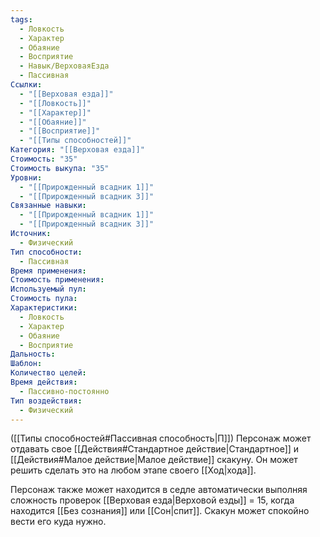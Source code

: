 ```yaml
---
tags:
  - Ловкость
  - Характер
  - Обаяние
  - Восприятие
  - Навык/ВерховаяЕзда
  - Пассивная
Ссылки:
  - "[[Верховая езда]]"
  - "[[Ловкость]]"
  - "[[Характер]]"
  - "[[Обаяние]]"
  - "[[Восприятие]]"
  - "[[Типы способностей]]"
Категория: "[[Верховая езда]]"
Стоимость: "35"
Стоимость выкупа: "35"
Уровни:
  - "[[Прирожденный всадник 1]]"
  - "[[Прирожденный всадник 3]]"
Связанные навыки:
  - "[[Прирожденный всадник 1]]"
  - "[[Прирожденный всадник 3]]"
Источник:
  - Физический
Тип способности:
  - Пассивная
Время применения: 
Стоимость применения: 
Используемый пул: 
Стоимость пула: 
Характеристики:
  - Ловкость
  - Характер
  - Обаяние
  - Восприятие
Дальность: 
Шаблон: 
Количество целей: 
Время действия:
  - Пассивно-постоянно
Тип воздействия:
  - Физический
---
```

([[Типы способностей#Пассивная способность|П]]) Персонаж может отдавать свое [[Действия#Стандартное действие|Стандартное]] и [[Действия#Малое действие|Малое действие]] скакуну. Он может решить сделать это на любом этапе своего [[Ход|хода]]. 

Персонаж также может находится в седле автоматически выполняя сложность проверок [[Верховая езда|Верховой езды]] = 15, когда находится [[Без сознания]] или [[Сон|спит]]. Скакун может спокойно вести его куда нужно.